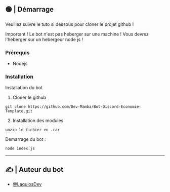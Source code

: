 ## 🟢 | Démarrage <a name = "getting_started"></a>

Veuillez suivre le tuto si dessous pour cloner le projet github !

Important ! Le bot n'est pas heberger sur une machine ! Vous devrez l'heberger sur un hebergeur node js !

### Prérequis

- Nodejs

### Installation

Installation du bot

1. Cloner le github

```
git clone https://github.com/Dev-Mamba/Bot-Discord-Economie-Template.git
```

2. Installation des modules

```
unzip le fichier en .rar 
```

Demarrage du bot :

```
node index.js
```

---


## ✍️ | Auteur du bot <a name = "authors"></a>

- [@LaquiosDev](https://github.com/LaquiosDev)


